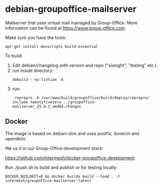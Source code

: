 # debian-groupoffice-mailserver
Mailserver that uses virtual mail managed by Group-Office. More information can be found at https://www.group-office.com.

Make sure you have the tools:

```
apt-get install devscripts build-essential
```

To build:
1. Edit debian/changelog with version and repo ("sixeight", "testing" etc.).
2. run inside directory:
   ```
   debuild --no-lintian -b
   ```
3. run:
   ```
	reprepro -b /var/www/build/groupoffice/build/deploy/reprepro/ include twentyfivezero ../groupoffice-mailserver_25.0.3_amd64.changes
   ```
   

## Docker
The image is based on debian-slim and uses postfix, dovecot and opendkim.

We us it in our Group-Office development stack:

https://github.com/Intermesh/docker-groupoffice-development

Run ./push.sh to build and publish or for testing locally:

```
DOCKER_BUILDKIT=0 && docker buildx build --load . -t intermesh/groupoffice-mailserver:latest
```

